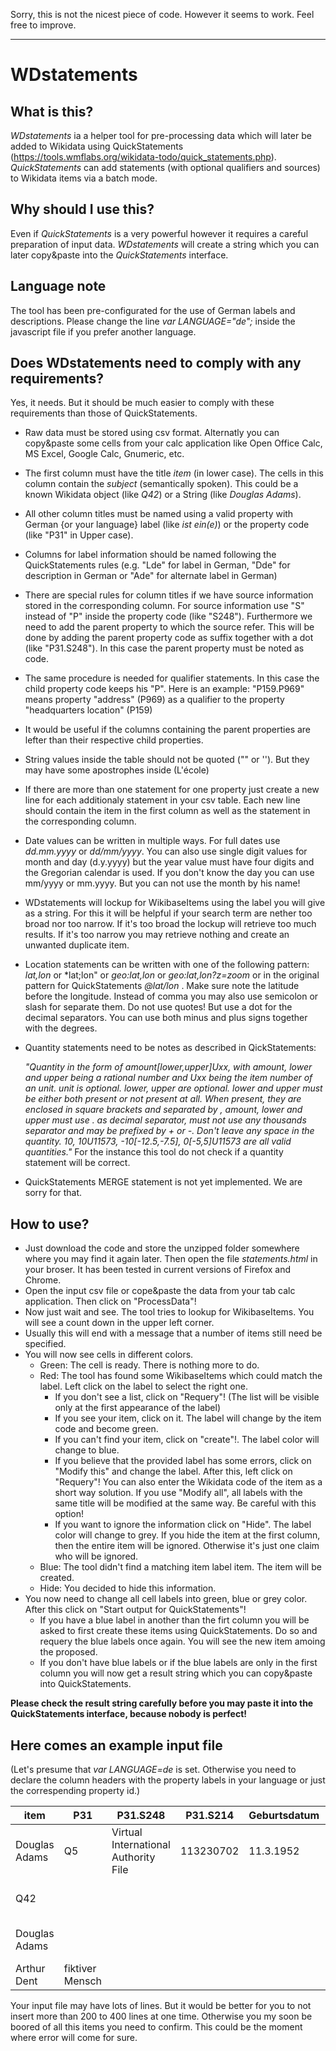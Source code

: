 
Sorry, this is not the nicest piece of code. However it seems to work. Feel free to improve.

---

# WDstatements
## What is this? 
*WDstatements* ia a helper tool for pre-processing data which will later be added to Wikidata using QuickStatements (https://tools.wmflabs.org/wikidata-todo/quick_statements.php).
*QuickStatements* can add statements (with optional qualifiers and sources) to Wikidata items via a batch mode.

## Why should I use this?
Even if *QuickStatements* is a very powerful however it requires a careful preparation of input data. *WDstatements* will create a string which you can later copy&paste into the *QuickStatements* interface.

## Language note	
The tool has been pre-configurated for the use of German labels and descriptions. Please change the line *var LANGUAGE="de";* inside the javascript file if you prefer another language.

## Does WDstatements need to comply with any requirements?
Yes, it needs. But it should be much easier to comply with these requirements than those of QuickStatements.
- Raw data must be stored using csv format. Alternatly you can copy&paste some cells from your calc application like Open Office Calc, MS Excel, Google Calc, Gnumeric, etc.
- The first column must have the title *item* (in lower case). The cells in this column contain the *subject* (semantically spoken). This could be a known Wikidata object (like *Q42*) or a String (like *Douglas Adams*).
- All other column titles must be named using a valid property with German {or your language} label (like *ist ein(e)*) or the property code (like "P31" in Upper case).
- Columns for label information should be named following the QuickStatements rules (e.g. "Lde" for label in German, "Dde" for description in German or "Ade" for alternate label in German)
- There are special rules for column titles if we have source information stored in the corresponding column. For source information use "S" instead of "P" inside the property code (like "S248"). Furthermore we need to add the parent property to which the source refer. This will be done by adding the parent property code as suffix together with a dot (like "P31.S248"). In this case the parent property must be noted as code.
- The same procedure is needed for qualifier statements. In this case the child property code keeps his "P". Here is an example: "P159.P969" means property "address" (P969) as a qualifier to the property "headquarters location" (P159)
- It would be useful if the columns containing the parent properties are lefter than their respective child properties. 
- String values inside the table should not be quoted ("" or ''). But they may have some apostrophes inside (L'école)
- If there are more than one statement for one property just create a new line for each additionaly statement in your csv table. Each new line should contain the item in the first column as well as the statement in the corresponding column.  
- Date values can be written in multiple ways. For full dates use *dd.mm.yyyy* or *dd/mm/yyyy*. You can also use single digit values for month and day (d.y.yyyy) but the year value must have four digits and the Gregorian calendar is used. If you don't know the day you can use mm/yyyy or mm.yyyy. But you can not use the month by his name!
- WDstatements will lockup for WikibaseItems using the label you will give as a string. For this it will be helpful if your search term are nether too broad nor too narrow. If it's too broad the lockup will retrieve too much results. If it's too narrow you may retrieve nothing and create an unwanted duplicate item.
- Location statements can be written with one of the following pattern: *lat,lon* or *lat;lon" or *geo:lat,lon* or *geo:lat,lon?z=zoom* or in the original pattern for QuickStatements *@lat/lon* . Make sure note the latitude before the longitude. Instead of comma you may also use semicolon or slash for separate them. Do not use quotes! But use a dot for the decimal separators. You can use both minus and plus signs together with the degrees. 
- Quantity statements need to be notes as described in QickStatements: 

  *"Quantity in the form of amount[lower,upper]Uxx, with amount, lower and upper being a rational number and Uxx being the item number of an unit.
  unit is optional.
  lower, upper are optional. lower and upper must be either both present or not present at all. When present, they are enclosed in square brackets and separated by ,
  amount, lower and upper must use . as decimal separator, must not use any thousands separator and may be prefixed by + or -.
  Don't leave any space in the quantity.
  10, 10U11573, -10[-12.5,-7.5], 0[-5,5]U11573 are all valid quantities."*
  For the instance this tool do not check if a quantity statement will be correct.
- QuickStatements MERGE statement is not yet implemented. We are sorry for that.

## How to use?
- Just download the code and store the unzipped folder somewhere where you may find it again later. Then open the file *statements.html* in your broser. It has been tested in current versions of Firefox and Chrome.
- Open the input csv file or cope&paste the data from your tab calc application. Then click on "ProcessData"!
- Now just wait and see. The tool tries to lookup for WikibaseItems. You will see a count down in the upper left corner.
- Usually this will end with a message that a number of items still need be specified.
- You will now see cells in different colors. 
	- Green: The cell is ready. There is nothing more to do.
	- Red: The tool has found some WikibaseItems which could match the label. Left click on the label to select the right one. 
		- If you don't see a list, click on "Requery"! (The list will be visible only at the first appearance of the label)
		- If you see your item, click on it. The label will change by the item code and become green.
		- If you can't find your item, click on "create"!. The label color will change to blue.
		- If you believe that the provided label has some errors, click on "Modify this" and change the label. After this, left click on "Requery"! You can also enter the Wikidata code of the item as a short way solution. If you use "Modify all", all labels with the same title will be modified at the same way. Be careful with this option!
		- If you want to ignore the information click on "Hide". The label color will change to grey. If you hide the item at the first column, then the entire item will be ignored. Otherwise it's just one claim who will be ignored.
	- Blue: The tool didn't find a matching item label item. The item will be created.
	- Hide: You decided to hide this information.
- You now need to change all cell labels into green, blue or grey color. After this click on "Start output for QuickStatements"!
	- If you have a blue label in another than the firt column you will be asked to first create these items using QuickStatements. Do so and requery the blue labels once again. You will see the new item amoing the proposed.
	- If you don't have blue labels or if the blue labels are only in the first column you will now get a result string which you can copy&paste into QuickStatements. 


**Please check the result string carefully before you may paste it into the QuickStatements interface, because nobody is perfect!**

## Here comes an example input file
(Let's presume that *var LANGUAGE=de* is set. Otherwise you need to declare the column headers with the property labels in your language or just the correspending property id.)

|item         |P31            |P31.S248                            |P31.S214 |Geburtsdatum|P569.S254                               |Ehepartner |P26.P580  |P69                    |P69.S248                      |P69.S254                                                   |
|-------------|---------------|------------------------------------|---------|------------|----------------------------------------|-----------|----------|-----------------------|------------------------------|-----------------------------------------------------------|
|Douglas Adams|Q5             |Virtual International Authority File|113230702|11.3.1952   |http://data.bnf.fr/ark:/12148/cb1188092r|Jane Belson|25.11.1991|                       |        						 |                                                           |
|Q42          |               |                                    |         |            |                                        |           |          |St. John's College     |Encyclopedia Britannica Online|                                                           | 
|Douglas Adams|               |                                    |         |            |                                        |           |          |University of Cambridge|                              |http://www.screenonline.org.uk/people/id/1233876/index.html|
|Arthur Dent  |fiktiver Mensch|                                    |         |            |                                        |           |          |                       |                              |                                                           |

Your input file may have lots of lines.
But it would be better for you to not insert more than 200 to 400 lines at one time. Otherwise you my soon be boored of all this items you need to confirm.  This could be the moment where error will come for sure.
 

